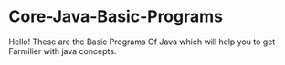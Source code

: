 # Core-Java-Basic-Programs

Hello! These are the Basic Programs Of Java which will help you to get Farmilier with java concepts.
